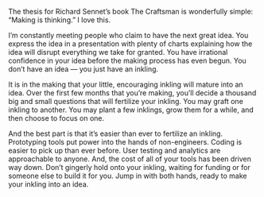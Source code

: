 

The thesis for Richard Sennet’s book The Craftsman is wonderfully simple: “Making is thinking.” I love
this.

I’m constantly meeting people who claim to have the next great idea. You express the idea in a presentation
with plenty of charts explaining how the idea will disrupt everything we take for granted. You have irrational
confidence in your idea before the making process has even begun. You don’t have an idea — you just have
an inkling.

It is in the making that your little, encouraging inkling will mature into an idea. Over the first few months
that you’re making, you’ll decide a thousand big and small questions that will fertilize your inkling. You
may graft one inkling to another. You may plant a few inklings, grow them for a while, and then choose to
focus on one.

And the best part is that it’s easier than ever to fertilize an inkling. Prototyping tools put power into
the hands of non-engineers. Coding is easier to pick up than ever before. User testing and analytics are
approachable to anyone. And, the cost of all of your tools has been driven way down. Don’t gingerly hold
onto your inkling, waiting for funding or for someone else to build it for you. Jump in with both hands, ready
to make your inkling into an idea.